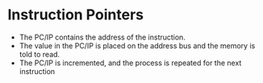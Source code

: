 # Instruction Pointers

- The PC/IP contains the address of the instruction.
- The value in the PC/IP is placed on the address bus and the memory is told to read.
- The PC/IP is incremented, and the process is repeated for the next instruction
